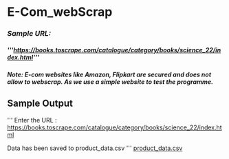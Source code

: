 # E-Com_webScrap

### ***Sample URL:***
##### '''https://books.toscrape.com/catalogue/category/books/science_22/index.html'''
#### *Note: E-com websites like Amazon, Flipkart are secured and does not allow to webscrap. As we use a simple website to test the programme.*

## Sample Output
''' Enter the URL :  https://books.toscrape.com/catalogue/category/books/science_22/index.html

Data has been saved to product_data.csv '''
[product_data.csv](https://github.com/user-attachments/files/17184763/product_data.csv)
